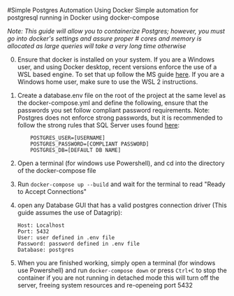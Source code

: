 #Simple Postgres Automation Using Docker
Simple automation for postgresql running in Docker using docker-compose

*Note: This guide will allow you to containerize Postgres; however, you must go into docker's settings and assure proper # cores and memory is allocated as large queries will take a very long time otherwise*

0. Ensure that docker is installed on your system. If you are a Windows user, and using Docker desktop, recent versions enforce the use of a WSL based engine. To set that up follow the MS guide [here](https://docs.docker.com/docker-for-windows/wsl/). If you are a Windows home user, make sure to use the WSL 2 instructions.  

1. Create a database.env file on the root of the project at the same level as the docker-compose.yml and define the following, ensure that the passwords you set follow compliant password requirements. Note: Postgres does not enforce strong passwords, but it is recommended to follow the strong rules that SQL Server uses found [here](https://docs.microsoft.com/en-us/sql/relational-databases/security/password-policy?view=sql-server-ver15):
    ```
        POSTGRES_USER=[USERNAME]
        POSTGRES_PASSWORD=[COMPLIANT PASSWORD]
        POSTGRES_DB=[DEFAULT DB NAME]
    ```

2. Open a terminal (for windows use Powershell), and cd into the directory of the docker-compose file

3. Run `docker-compose up --build` and wait for the terminal to read "Ready to Accept Connections"

4. open any Database GUI that has a valid postgres connection driver (This guide assumes the use of Datagrip):
	```
	Host: Localhost
	Port: 5432
	User: user defined in .env file
	Password: password defined in .env file
	Database: postgres
	```
5. When you are finished working, simply open a terminal (for windows use Powershell) and run `docker-compose down` or press `Ctrl+C` to stop the container if you are not running in detached mode this will turn off the server, freeing system resources and re-openeing port 5432